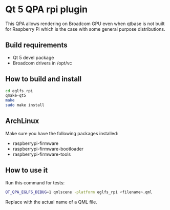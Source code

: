 # Qt 5 QPA rpi plugin

This QPA allows rendering on Broadcom GPU even when qtbase is not built
for Raspberry Pi which is the case with some general purpose distributions.

## Build requirements

* Qt 5 devel package
* Broadcom drivers in /opt/vc

## How to build and install

```sh
cd eglfs_rpi
qmake-qt5
make
sudo make install
```

## ArchLinux

Make sure you have the following packages installed:

* raspberrypi-firmware
* raspberrypi-firmware-bootloader
* raspberrypi-firmware-tools

## How to use it

Run this command for tests:

```sh
QT_QPA_EGLFS_DEBUG=1 qmlscene -platform eglfs_rpi <filename>.qml
```

Replace <filename> with the actual name of a QML file.
